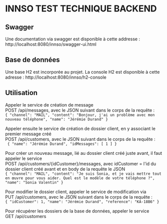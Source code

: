 # INNSO TEST TECHNIQUE BACKEND

## Swagger
Une documentation via swagger est disponible à cette addresse : http://localhost:8080/innso/swagger-ui.html

## Base de données
Une base H2 est incorporée au projet. La console H2 est disponible à cette adresse : http://localhost:8080/innso/h2-console

## Utilisation
Appeler le service de création de message  
POST /api/messages, avec le JSON suivant dans le corps de la requête :  
`{
  "channel": "MAIL",
  "content": "Bonjour, j'ai un problème avec mon nouveau téléphone",
  "name": "Jérémie Durand"
}` 

 Appeler ensuite le service de création de dossier client, en y associant le premier message créé  
 POST /api/customers, avec le JSON suivant dans le corps de la requête :  
` {
 	"name": "Jérémie Durand",
   "idMessages": [
     1
   ]
 }`

Pour créer un nouveau message, lié au dossier client créé juste avant, il faut appeler le service  
POST /api/customers/{idCustomer}/messages, avec idCustomer = l'id du dossier client créé avant et en body de la requête le JSON  
`{
  "channel": "MAIL",
  "content": "Je suis Sonia, et je vais mettre tout en œuvre pour vous aider. Quel est le modèle de votre téléphone ?",
  "name": "Sonia Valentin"
}`  

Pour modifier le dossier client, appeler le service de modification via  
PUT /api/customers, avec le JSON suivant dans le corps de la requête :  
`{
  "idCustomer": 1,
  "name": "Jérémie Durand",
  "reference": "KA-18B6"
}`  

Pour récupérer les dossiers de la base de données, appeler le service  
GET /api/customers
